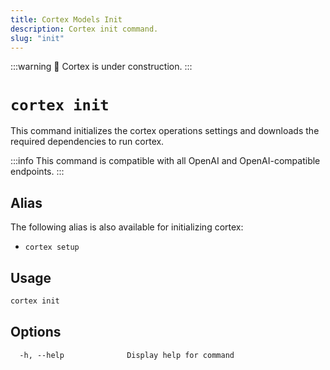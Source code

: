 ```yaml
---
title: Cortex Models Init
description: Cortex init command.
slug: "init"
---
```


:::warning
🚧 Cortex is under construction.
:::

# `cortex init`

This command initializes the cortex operations settings and downloads the required dependencies to run cortex.

:::info
This command is compatible with all OpenAI and OpenAI-compatible endpoints.
:::

## Alias

The following alias is also available for initializing cortex:

- `cortex setup`

## Usage

```bash
cortex init
```

## Options

```
  -h, --help              Display help for command
```

